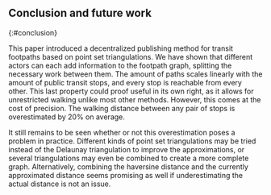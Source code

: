 ## Conclusion and future work
{:#conclusion}

This paper introduced a decentralized publishing method for transit footpaths based on point set triangulations. We have shown that different actors can each add information to the footpath graph, splitting the necessary work between them. The amount of paths scales linearly with the amount of public transit stops, and every stop is reachable from every other. This last property could proof useful in its own right, as it allows for unrestricted walking unlike most other methods. However, this comes at the cost of precision. The walking distance between any pair of stops is overestimated by 20% on average.

It still remains to be seen whether or not this overestimation poses a problem in practice. Different kinds of point set triangulations may be tried instead of the Delaunay triangulation to improve the approximations, or several triangulations may even be combined to create a more complete graph. Alternatively, combining the haversine distance and the currently approximated distance seems promising as well if underestimating the actual distance is not an issue.